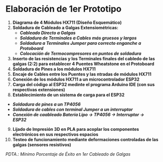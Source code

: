 # Elaboración de 1er Prototipo

1. **Diagrama de 4 Módulos HX711 (Diseño Esquemático)**
2. **Soldadura de Cableado a Galgas Extensiométricas:**
   * ***Cableado Directo a Galgas***
   * ***Soldadura de Terminales a Cables más gruesos y largos***
   * ***Soldadura a Terminales Jumper para correcto enganche a Protoboard***
   * ***Colocación de Termocompresores en puntos de soldadura***
3. **Inserto de las resistencias y los Terminales finales del cabledo de las galgas (2:2) para establecer 4 Puentes Wheatstone en el Protoboard**
4. **Soldadura de Pines a los módulos HX711**
5. **Encaje de Cables entre los Puentes y las ntradas de módulos HX711**
6. **Conexión de los módulos HX711 a un microcontrolador ESP32**
7. **Carga del código al ESP32 medinte el programa Arduino IDE (con sus respectivas extensiones)**
8. **Establecimiento de un sistema de carga para el ESP32**
  * ***Soldadura de pines a un TP4056***
  * ***Soldadura de cables con terminal Jumper a un interruptor***
  * ***Conexión de caableado Batería Lipo -> TP4056 -> Interruptor -> ESP32***
9. **Lijado de Impresión 3D en PLA para acoplar los componentes electrónicos en sus respectivos espacios**
10. **Testeo de funcionamiento mediante deformaciones controladas de las galgas (sensores resistivos)**

*PDTA.: Mínimo Porcentaje de Éxito en 1er Cableado de Galgas*
